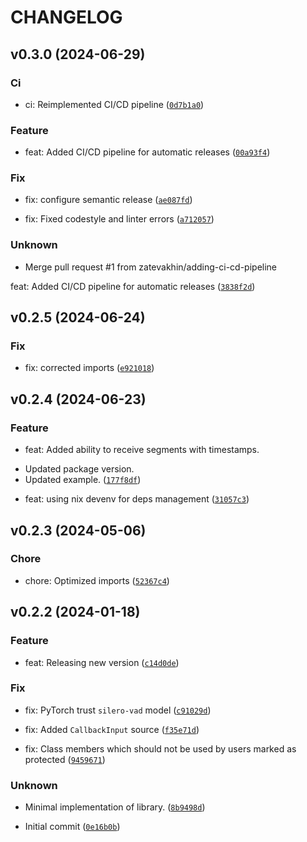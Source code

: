 # CHANGELOG

## v0.3.0 (2024-06-29)

### Ci

* ci: Reimplemented CI/CD pipeline ([`0d7b1a0`](https://github.com/zatevakhin/voice-pulse/commit/0d7b1a07b3e01594befa7dc29a4cbc10c716d66b))

### Feature

* feat: Added CI/CD pipeline for automatic releases ([`00a93f4`](https://github.com/zatevakhin/voice-pulse/commit/00a93f4b814de292c287becd41cca43334c91f8c))

### Fix

* fix: configure semantic release ([`ae087fd`](https://github.com/zatevakhin/voice-pulse/commit/ae087fdbba29ef03157926da2d2bf0513b808c1c))

* fix: Fixed codestyle and linter errors ([`a712057`](https://github.com/zatevakhin/voice-pulse/commit/a7120575487e3348e83b89628380b84ecb85e159))

### Unknown

* Merge pull request #1 from zatevakhin/adding-ci-cd-pipeline

feat: Added CI/CD pipeline for automatic releases ([`3838f2d`](https://github.com/zatevakhin/voice-pulse/commit/3838f2d45de002857b74bd97efdafa94314e76a7))

## v0.2.5 (2024-06-24)

### Fix

* fix: corrected imports ([`e921018`](https://github.com/zatevakhin/voice-pulse/commit/e921018e6d3bcdead1904a831461a6fc062501aa))

## v0.2.4 (2024-06-23)

### Feature

* feat: Added ability to receive segments with timestamps.

- Updated package version.
- Updated example. ([`177f8df`](https://github.com/zatevakhin/voice-pulse/commit/177f8df45043a4802b8e275a84362238617cb4fa))

* feat: using nix devenv for deps management ([`31057c3`](https://github.com/zatevakhin/voice-pulse/commit/31057c3959649eeb34b2f7b296d53112c80b389f))

## v0.2.3 (2024-05-06)

### Chore

* chore: Optimized imports ([`52367c4`](https://github.com/zatevakhin/voice-pulse/commit/52367c42c6fe2e3d1be2724fc338e2f33747f02f))

## v0.2.2 (2024-01-18)

### Feature

* feat: Releasing  new version ([`c14d0de`](https://github.com/zatevakhin/voice-pulse/commit/c14d0decb3468e7fffe92154fb14ae400b18c8bd))

### Fix

* fix: PyTorch trust `silero-vad` model ([`c91029d`](https://github.com/zatevakhin/voice-pulse/commit/c91029d34c27c9243147dc548bfc576d3487844a))

* fix: Added `CallbackInput` source ([`f35e71d`](https://github.com/zatevakhin/voice-pulse/commit/f35e71d05b4b76cec36a7f35b967ed48a7df0039))

* fix: Class members which should not be used by users marked as protected ([`9459671`](https://github.com/zatevakhin/voice-pulse/commit/9459671144a19b30ba93792a9eda5e537669dc4d))

### Unknown

* Minimal implementation of library. ([`8b9498d`](https://github.com/zatevakhin/voice-pulse/commit/8b9498dc269163a29bcee7319c55def12688d026))

* Initial commit ([`0e16b0b`](https://github.com/zatevakhin/voice-pulse/commit/0e16b0b265ed70f0f721736678f789204c0ea5d5))
